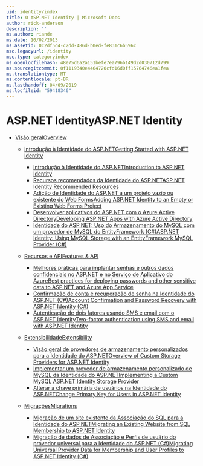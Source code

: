 ```yaml
---
uid: identity/index
title: O ASP.NET Identity | Microsoft Docs
author: rick-anderson
description: ''
ms.author: riande
ms.date: 10/02/2013
ms.assetid: 0c2df5d4-c2dd-486d-b0ed-fe831c6b596c
msc.legacyurl: /identity
msc.type: categoryindex
ms.openlocfilehash: 48e75d6a2a151befe7ea796b149d2d030712d799
ms.sourcegitcommit: 0f1119340e4464720cfd16d0ff15764746ea1fea
ms.translationtype: MT
ms.contentlocale: pt-BR
ms.lasthandoff: 04/09/2019
ms.locfileid: "59418346"
---
```

# <a name="aspnet-identity"></a><span data-ttu-id="78a03-102">ASP.NET Identity</span><span class="sxs-lookup"><span data-stu-id="78a03-102">ASP.NET Identity</span></span>

- [<span data-ttu-id="78a03-103">Visão geral</span><span class="sxs-lookup"><span data-stu-id="78a03-103">Overview</span></span>](overview/index.md)

    - [<span data-ttu-id="78a03-104">Introdução à Identidade do ASP.NET</span><span class="sxs-lookup"><span data-stu-id="78a03-104">Getting Started with ASP.NET Identity</span></span>](overview/getting-started/index.md)

        - [<span data-ttu-id="78a03-105">Introdução à Identidade do ASP.NET</span><span class="sxs-lookup"><span data-stu-id="78a03-105">Introduction to ASP.NET Identity</span></span>](overview/getting-started/introduction-to-aspnet-identity.md)
        - [<span data-ttu-id="78a03-106">Recursos recomendados da Identidade do ASP.NET</span><span class="sxs-lookup"><span data-stu-id="78a03-106">ASP.NET Identity Recommended Resources</span></span>](overview/getting-started/aspnet-identity-recommended-resources.md)
        - [<span data-ttu-id="78a03-107">Adição de Identidade do ASP.NET a um projeto vazio ou existente do Web Forms</span><span class="sxs-lookup"><span data-stu-id="78a03-107">Adding ASP.NET Identity to an Empty or Existing Web Forms Project</span></span>](overview/getting-started/adding-aspnet-identity-to-an-empty-or-existing-web-forms-project.md)
        - [<span data-ttu-id="78a03-108">Desenvolver aplicativos do ASP.NET com o Azure Active Directory</span><span class="sxs-lookup"><span data-stu-id="78a03-108">Developing ASP.NET Apps with Azure Active Directory</span></span>](overview/getting-started/developing-aspnet-apps-with-windows-azure-active-directory.md)
        - [<span data-ttu-id="78a03-109">Identidade do ASP.NET: Uso do Armazenamento do MySQL com um provedor de MySQL do EntityFramework (C#)</span><span class="sxs-lookup"><span data-stu-id="78a03-109">ASP.NET Identity: Using MySQL Storage with an EntityFramework MySQL Provider (C#)</span></span>](overview/getting-started/aspnet-identity-using-mysql-storage-with-an-entityframework-mysql-provider.md)
    - [<span data-ttu-id="78a03-110">Recursos e API</span><span class="sxs-lookup"><span data-stu-id="78a03-110">Features & API</span></span>](overview/features-api/index.md)

        - [<span data-ttu-id="78a03-111">Melhores práticas para implantar senhas e outros dados confidenciais no ASP.NET e no Serviço de Aplicativo do Azure</span><span class="sxs-lookup"><span data-stu-id="78a03-111">Best practices for deploying passwords and other sensitive data to ASP.NET and Azure App Service</span></span>](overview/features-api/best-practices-for-deploying-passwords-and-other-sensitive-data-to-aspnet-and-azure.md)
        - [<span data-ttu-id="78a03-112">Confirmação de conta e recuperação de senha na Identidade do ASP.NET (C#)</span><span class="sxs-lookup"><span data-stu-id="78a03-112">Account Confirmation and Password Recovery with ASP.NET Identity (C#)</span></span>](overview/features-api/account-confirmation-and-password-recovery-with-aspnet-identity.md)
        - [<span data-ttu-id="78a03-113">Autenticação de dois fatores usando SMS e email com o ASP.NET Identity</span><span class="sxs-lookup"><span data-stu-id="78a03-113">Two-factor authentication using SMS and email with ASP.NET Identity</span></span>](overview/features-api/two-factor-authentication-using-sms-and-email-with-aspnet-identity.md)
    - [<span data-ttu-id="78a03-114">Extensibilidade</span><span class="sxs-lookup"><span data-stu-id="78a03-114">Extensibility</span></span>](overview/extensibility/index.md)

        - [<span data-ttu-id="78a03-115">Visão geral de provedores de armazenamento personalizados para a Identidade do ASP.NET</span><span class="sxs-lookup"><span data-stu-id="78a03-115">Overview of Custom Storage Providers for ASP.NET Identity</span></span>](overview/extensibility/overview-of-custom-storage-providers-for-aspnet-identity.md)
        - [<span data-ttu-id="78a03-116">Implementar um provedor de armazenamento personalizado de MySQL da Identidade do ASP.NET</span><span class="sxs-lookup"><span data-stu-id="78a03-116">Implementing a Custom MySQL ASP.NET Identity Storage Provider</span></span>](overview/extensibility/implementing-a-custom-mysql-aspnet-identity-storage-provider.md)
        - [<span data-ttu-id="78a03-117">Alterar a chave primária de usuários na Identidade do ASP.NET</span><span class="sxs-lookup"><span data-stu-id="78a03-117">Change Primary Key for Users in ASP.NET Identity</span></span>](overview/extensibility/change-primary-key-for-users-in-aspnet-identity.md)
    - [<span data-ttu-id="78a03-118">Migrações</span><span class="sxs-lookup"><span data-stu-id="78a03-118">Migrations</span></span>](overview/migrations/index.md)

        - [<span data-ttu-id="78a03-119">Migração de um site existente da Associação do SQL para a Identidade do ASP.NET</span><span class="sxs-lookup"><span data-stu-id="78a03-119">Migrating an Existing Website from SQL Membership to ASP.NET Identity</span></span>](overview/migrations/migrating-an-existing-website-from-sql-membership-to-aspnet-identity.md)
        - [<span data-ttu-id="78a03-120">Migração de dados de Associação e Perfis de usuário do provedor universal para a Identidade do ASP.NET (C#)</span><span class="sxs-lookup"><span data-stu-id="78a03-120">Migrating Universal Provider Data for Membership and User Profiles to ASP.NET Identity (C#)</span></span>](overview/migrations/migrating-universal-provider-data-for-membership-and-user-profiles-to-aspnet-identity.md)
